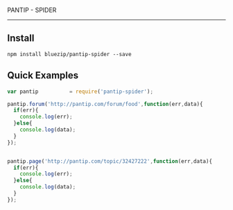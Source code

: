 PANTIP - SPIDER
____________________________________

## Install

    npm install bluezip/pantip-spider --save



## Quick Examples

```javascript
var pantip          = require('pantip-spider');

pantip.forum('http://pantip.com/forum/food',function(err,data){
  if(err){
    console.log(err);
  }else{
    console.log(data);
  }
});


pantip.page('http://pantip.com/topic/32427222',function(err,data){
  if(err){
    console.log(err);
  }else{
    console.log(data);
  }
});
```